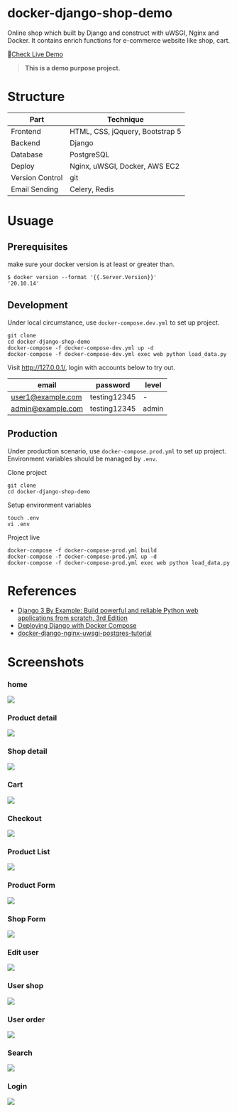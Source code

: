 # docker-django-shop-demo

Online shop which built by Django and construct with uWSGI, Nginx and Docker. It contains enrich functions for e-commerce website like shop, cart.

🔗[Check Live Demo](http://52.207.46.107/)


> **This is a demo purpose project.**


# Structure

|Part               |Technique|
|-------------------|---------|
|Frontend           |HTML, CSS, jQquery, Bootstrap 5|
|Backend            |Django   |
|Database           |PostgreSQL|
|Deploy             |Nginx, uWSGI, Docker, AWS EC2|
|Version Control    |git      |
|Email Sending      |Celery, Redis|




# Usuage

## Prerequisites
make sure your docker version is at least or greater than.
```shell
$ docker version --format '{{.Server.Version}}'
'20.10.14'
```


## Development
Under local circumstance, use `docker-compose.dev.yml` to set up project.
```docker
git clone
cd docker-django-shop-demo
docker-compose -f docker-compose-dev.yml up -d
docker-compose -f docker-compose-dev.yml exec web python load_data.py
```

Visit http://127.0.0.1/, login with accounts below to try out.

|email            |password    |level|
|-----------------|------------|-----|
|user1@example.com|testing12345|-    |
|admin@example.com|testing12345|admin|


## Production

Under production scenario, use `docker-compose.prod.yml` to set up project. Environment variables should be managed by `.env`.

Clone project
```
git clone
cd docker-django-shop-demo
```

Setup environment variables
```
touch .env
vi .env
```

Project live
```docker
docker-compose -f docker-compose-prod.yml build
docker-compose -f docker-compose-prod.yml up -d
docker-compose -f docker-compose-prod.yml exec web python load_data.py
```

# References

- [Django 3 By Example: Build powerful and reliable Python web applications from scratch, 3rd Edition](https://www.amazon.com/Django-Example-powerful-reliable-applications/dp/1838981950/ref=sr_1_5?crid=3GW5HFEDDLFB3&keywords=django&qid=1655733334&sprefix=django%2Caps%2C356&sr=8-5)
- [Deploying Django with Docker Compose](https://www.youtube.com/watch?v=mScd-Pc_pX0&ab_channel=LondonAppDeveloper)
- [docker-django-nginx-uwsgi-postgres-tutorial](https://github.com/twtrubiks/docker-django-nginx-uwsgi-postgres-tutorial)



# Screenshots

### home
![](./intro/home.png)

### Product detail
![](./intro/product_detail.png)

### Shop detail
![](./intro/shop_detail.png)

### Cart
![](./intro/cart.png)

### Checkout
![](./intro/checkout.png)

### Product List
![](./intro/product_list.png)

### Product Form
![](./intro/product_form.png)

### Shop Form
![](./intro/shop_form.png)

### Edit user
![](./intro/user_form.png)

### User shop
![](./intro/user_shop.png)

### User order
![](./intro/user_order.png)

### Search
![](./intro/search.png)

### Login
![](./intro/login.png)
